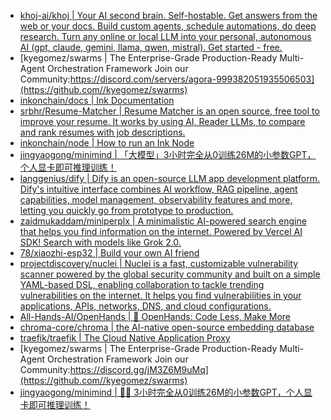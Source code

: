 + [khoj-ai/khoj | Your AI second brain. Self-hostable. Get answers from the web or your docs. Build custom agents, schedule automations, do deep research. Turn any online or local LLM into your personal, autonomous AI (gpt, claude, gemini, llama, qwen, mistral). Get started - free.](https://github.com//khoj-ai/khoj)
+ [kyegomez/swarms | The Enterprise-Grade Production-Ready Multi-Agent Orchestration Framework Join our Community:https://discord.com/servers/agora-999382051935506503](https://github.com//kyegomez/swarms)
+ [inkonchain/docs | Ink Documentation](https://github.com//inkonchain/docs)
+ [srbhr/Resume-Matcher | Resume Matcher is an open source, free tool to improve your resume. It works by using AI, Reader LLMs, to compare and rank resumes with job descriptions.](https://github.com//srbhr/Resume-Matcher)
+ [inkonchain/node | How to run an Ink Node](https://github.com//inkonchain/node)
+ [jingyaogong/minimind | 「大模型」3小时完全从0训练26M的小参数GPT，个人显卡即可推理训练！](https://github.com//jingyaogong/minimind)
+ [langgenius/dify | Dify is an open-source LLM app development platform. Dify's intuitive interface combines AI workflow, RAG pipeline, agent capabilities, model management, observability features and more, letting you quickly go from prototype to production.](https://github.com//langgenius/dify)
+ [zaidmukaddam/miniperplx | A minimalistic AI-powered search engine that helps you find information on the internet. Powered by Vercel AI SDK! Search with models like Grok 2.0.](https://github.com//zaidmukaddam/miniperplx)
+ [78/xiaozhi-esp32 | Build your own AI friend](https://github.com//78/xiaozhi-esp32)
+ [projectdiscovery/nuclei | Nuclei is a fast, customizable vulnerability scanner powered by the global security community and built on a simple YAML-based DSL, enabling collaboration to tackle trending vulnerabilities on the internet. It helps you find vulnerabilities in your applications, APIs, networks, DNS, and cloud configurations.](https://github.com//projectdiscovery/nuclei)
+ [All-Hands-AI/OpenHands | 🙌 OpenHands: Code Less, Make More](https://github.com//All-Hands-AI/OpenHands)
+ [chroma-core/chroma | the AI-native open-source embedding database](https://github.com//chroma-core/chroma)
+ [traefik/traefik | The Cloud Native Application Proxy](https://github.com//traefik/traefik)
+ [kyegomez/swarms | The Enterprise-Grade Production-Ready Multi-Agent Orchestration Framework Join our Community:https://discord.gg/jM3Z6M9uMq](https://github.com//kyegomez/swarms)
+ [jingyaogong/minimind | 🚀🚀 3小时完全从0训练26M的小参数GPT，个人显卡即可推理训练！](https://github.com//jingyaogong/minimind)
